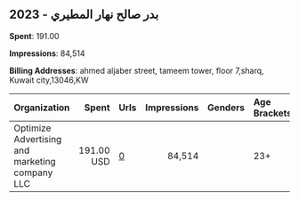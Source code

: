 ## 2023 - بدر صالح نهار المطيري 
**Spent**: 191.00

**Impressions**: 84,514

**Billing Addresses**: ahmed aljaber street, tameem tower, floor 7,sharq, Kuwait city,13046,KW

|Organization|Spent|Urls|Impressions|Genders|Age Brackets|Country Codes|
|:---|---:|:---|---:|:---|:---|:---|
|Optimize Advertising and marketing company LLC|191.00 USD|[0](https://www.snap.com/political-ads/asset/0fa517352e68e05ae342c8582f0ad4952c13bae7ea9b4844912418e6ed8db152?mediaType=mp4)|84,514||23+|kuwait|
